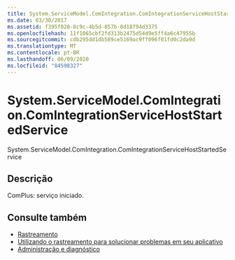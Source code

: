 ```yaml
---
title: System.ServiceModel.ComIntegration.ComIntegrationServiceHostStartedService
ms.date: 03/30/2017
ms.assetid: f395f028-8c9c-4b5d-857b-8d18f94d3375
ms.openlocfilehash: 11f1065cbf2fd313b2475d54d9e5ff4a6c47955b
ms.sourcegitcommit: cdb295dd1db589ce5169ac9ff096f01fd0c2da9d
ms.translationtype: MT
ms.contentlocale: pt-BR
ms.lasthandoff: 06/09/2020
ms.locfileid: "84598327"
---
```

# <a name="systemservicemodelcomintegrationcomintegrationservicehoststartedservice"></a>System.ServiceModel.ComIntegration.ComIntegrationServiceHostStartedService
System.ServiceModel.ComIntegration.ComIntegrationServiceHostStartedService  
  
## <a name="description"></a>Descrição  
 ComPlus: serviço iniciado.  
  
## <a name="see-also"></a>Consulte também

- [Rastreamento](index.md)
- [Utilizando o rastreamento para solucionar problemas em seu aplicativo](using-tracing-to-troubleshoot-your-application.md)
- [Administração e diagnóstico](../index.md)
